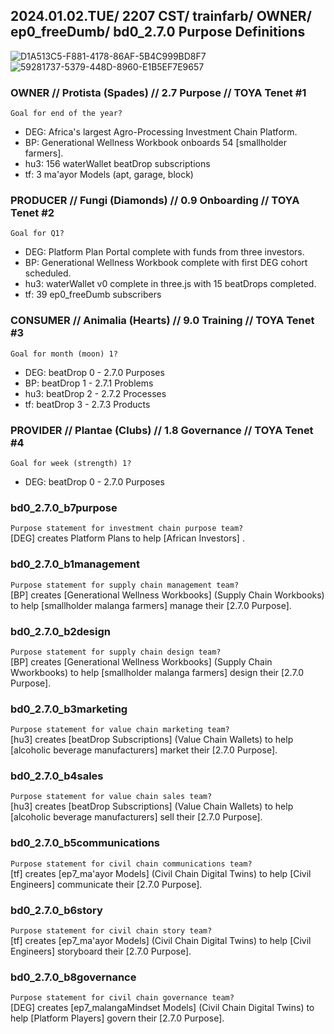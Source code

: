 ## 2024.01.02.TUE/ 2207 CST/ trainfarb/ OWNER/ ep0_freeDumb/ bd0_2.7.0 Purpose Definitions

![D1A513C5-F881-4178-86AF-5B4C999BD8F7](https://github.com/ourStoryNetwork/p3cosystem-master-plan/assets/8133349/1451d096-3a25-47b2-b89d-b4ed25942bbb)
![59281737-5379-448D-8960-E1B5EF7E9657](https://github.com/ourStoryNetwork/p3cosystem-master-plan/assets/8133349/1e8f4d2d-0df8-4a02-97ac-12992dee9e7d)

### OWNER // Protista (Spades) // 2.7 Purpose // TOYA Tenet #1
`Goal for end of the year?`
- DEG: Africa's largest Agro-Processing Investment Chain Platform.
- BP: Generational Wellness Workbook onboards 54 [smallholder farmers].
- hu3: 156 waterWallet beatDrop subscriptions
- tf: 3 ma'ayor Models (apt, garage, block)

### PRODUCER // Fungi (Diamonds) // 0.9 Onboarding // TOYA Tenet #2
`Goal for Q1?`
- DEG: Platform Plan Portal complete with funds from three investors.
- BP: Generational Wellness Workbook complete with first DEG cohort scheduled.
- hu3: waterWallet v0 complete in three.js with 15 beatDrops completed.
- tf: 39 ep0_freeDumb subscribers

### CONSUMER // Animalia (Hearts) // 9.0 Training // TOYA Tenet #3
`Goal for month (moon) 1?`
- DEG: beatDrop 0 - 2.7.0 Purposes
- BP: beatDrop 1 - 2.7.1 Problems
- hu3: beatDrop 2 - 2.7.2 Processes
- tf: beatDrop 3 - 2.7.3 Products

### PROVIDER // Plantae (Clubs) // 1.8 Governance // TOYA Tenet #4
`Goal for week (strength) 1?`
- DEG: beatDrop 0 - 2.7.0 Purposes

### bd0_2.7.0_b7purpose
`Purpose statement for investment chain purpose team?`  
[DEG] creates Platform Plans to help [African Investors] .

### bd0_2.7.0_b1management
`Purpose statement for supply chain management team?`  
[BP] creates [Generational Wellness Workbooks] (Supply Chain Workbooks) to help [smallholder malanga farmers] manage their [2.7.0 Purpose].

### bd0_2.7.0_b2design
`Purpose statement for supply chain design team?`  
[BP] creates [Generational Wellness Workbooks] (Supply Chain Wworkbooks) to help [smallholder malanga farmers] design their [2.7.0 Purpose].

### bd0_2.7.0_b3marketing
`Purpose statement for value chain marketing team?`  
[hu3] creates [beatDrop Subscriptions] (Value Chain Wallets) to help [alcoholic beverage manufacturers] market their [2.7.0 Purpose].

### bd0_2.7.0_b4sales
`Purpose statement for value chain sales team?`  
[hu3] creates [beatDrop Subscriptions] (Value Chain Wallets) to help [alcoholic beverage manufacturers] sell their [2.7.0 Purpose].

### bd0_2.7.0_b5communications
`Purpose statement for civil chain communications team?`  
[tf] creates [ep7_ma'ayor Models] (Civil Chain Digital Twins) to help [Civil Engineers] communicate their [2.7.0 Purpose].

### bd0_2.7.0_b6story
`Purpose statement for civil chain story team?`  
[tf] creates [ep7_ma'ayor Models] (Civil Chain Digital Twins) to help [Civil Engineers] storyboard their [2.7.0 Purpose].

### bd0_2.7.0_b8governance
`Purpose statement for civil chain governance team?`  
[DEG] creates [ep7_malangaMindset Models] (Civil Chain Digital Twins) to help [Platform Players] govern their [2.7.0 Purpose].
